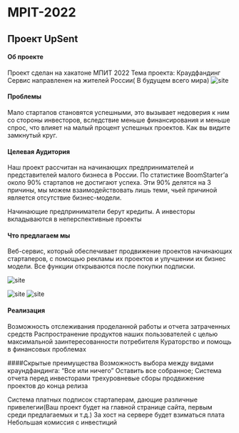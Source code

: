 # MPIT-2022
## Проект UpSent
#### Об проекте
Проект сделан на хакатоне МПИТ 2022
Тема проекта: Краудфандинг
Сервис направленен на жителей России( В будущем всего мира)
![site](https://github.com/insommmnia/MPIT-2022-UpSent/blob/a65c6c76d053800a398f25d0829808656f5e37e7/imgs/logog.png?raw=true)
#### Проблемы
Мало стартапов становятся успешными, это вызывает недоверия к ним со стороны инвесторов, вследствие меньше финансирования и меньше спрос, что влияет на малый процент успешных проектов. Как вы видите замкнутый круг.

#### Целевая Аудитория
Наш проект рассчитан на начинающих предпринимателей и представителей малого бизнеса в России. По статистике BoomStarter’а около 90% стартапов не достигают успеха.
Эти 90% делятся на 3 причины, мы можем взаимодействовать лишь теми, чьей причиной является отсутствие бизнес-модели.

Начинающие предприниматели берут кредиты.
А инвесторы вкладываются в неперспективные проекты

#### Что предлагаем мы
Веб-сервис, который обеспечивает продвижение проектов начинающих стартаперов, с помощью рекламы их проектов и улучшении их бизнес модели. Все функции открываются
после покупки подписки. 


![site](https://github.com/insommmnia/MPIT-2022-UpSent/blob/c278d9253bf960cf1aa38c7feecac772e14ffd9d/imgs/1_1.png?raw=true)

![site](https://github.com/insommmnia/MPIT-2022-UpSent/blob/10abe435598cf26a9e60eeb40a9133bd2e2c845b/imgs/prof.png?raw=true)
![site](https://github.com/insommmnia/MPIT-2022-UpSent/blob/10abe435598cf26a9e60eeb40a9133bd2e2c845b/imgs/prof2.png?raw=true)


#### Реализация
Возможность отслеживания проделанной работы и отчета затраченных средств
Распространение продуктов наших пользователей с целью максимальной заинтересованности потребителя
Кураторство и помощь в финансовых проблемах

####Скрытые преимущества
  Возможность выбора между видами краундфандинга:
“Все или ничего”
Оставить все собранное;
Система отчета перед инвесторами
трехуровневые сборы
продвижение проектов до конца релиза


Система платных подписок стартаперам, дающие различные привелегии(Ваш проект будет на главной странице сайта, первым среди предлагаемых и т.д.)
За хост на сервере будет взиматься плата
Небольшая комиссия с инвестиций
